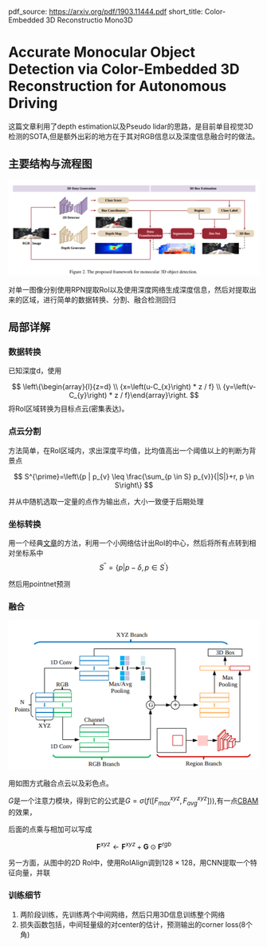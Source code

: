 pdf_source: https://arxiv.org/pdf/1903.11444.pdf
short_title: Color-Embedded 3D Reconstructio Mono3D
# Accurate Monocular Object Detection via Color-Embedded 3D Reconstruction for Autonomous Driving

这篇文章利用了depth estimation以及Pseudo lidar的思路，是目前单目视觉3D检测的SOTA,但是额外出彩的地方在于其对RGB信息以及深度信息融合时的做法。

## 主要结构与流程图

![image](res/Color-Embedded3DReconstruction.png)

对单一图像分别使用RPN提取RoI以及使用深度网络生成深度信息，然后对提取出来的区域，进行简单的数据转换、分割、融合检测回归

## 局部详解

### 数据转换

已知深度d，使用

$$
\left\{\begin{array}{l}{z=d} \\ {x=\left(u-C_{x}\right) * z / f} \\ {y=\left(v-C_{y}\right) * z / f}\end{array}\right.
$$
将RoI区域转换为目标点云(密集表达)。

### 点云分割

方法简单，在RoI区域内，求出深度平均值，比均值高出一个阈值以上的判断为背景点

$$
S^{\prime}=\left\{p | p_{v} \leq \frac{\sum_{p \in S} p_{v}}{|S|}+r, p \in S\right\}
$$

并从中随机选取一定量的点作为输出点，大小一致便于后期处理
###

### 坐标转换

用一个经典[文章](https://arxiv.org/pdf/1711.08488.pdf)的方法，利用一个小网络估计出RoI的中心，然后将所有点转到相对坐标系中
$$
S^{\prime \prime}=\left\{p | p-\delta, p \in S^{\prime}\right\}
$$

然后用pointnet预测

### 融合

![image](res/RGBPCAggregation.png)

用如图方式融合点云以及彩色点。

$G$是一个注意力模块，得到它的公式是$G = \sigma(f([F^{xyz}_{max}, F^{xyz}_{avg}]))$,有一点[CBAM](../Building_Blocks/CBAM:Convolutional_Block_Attention_Module.md)的效果，

后面的点乘与相加可以写成

$$
\mathbf{F}^{x y z} \leftarrow \mathbf{F}^{x y z}+\mathbf{G} \odot \mathbf{F}^{r g b}
$$

另一方面，从图中的2D RoI中，使用RoIAlign调到$128\times 128$，用CNN提取一个特征向量，并联

### 训练细节

1. 两阶段训练，先训练两个中间网络，然后只用3D信息训练整个网络
2. 损失函数包括，中间轻量级的对center的估计，预测输出的corner loss(8个角)


